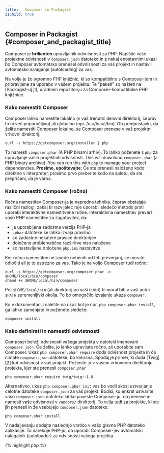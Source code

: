 ```yaml
---
title:   Composer in Packagist
isChild: true
---
```


## Composer in Packagist {#composer_and_packagist_title}

Composer je **brilianten** upravljalnik odvnisnosti za PHP. Napišite vaše projektne odvisnosti v `composer.json` datoteko in z nekaj enostavnimi ukazi bo Composer avtomatsko prenesel odvnisnosti za vaš projekt in nastavil avtomatsko nalaganje (autoloading) za vas.

Na voljo je že ogromno PHP knjižnic, ki so kompatibilne s Composer-jem in pripravljene za uporabo v vašem projektu. Te "paketi" so našteti na [Packagist-u][1], uradnem repozitoriju za Composer-kompatibilne PHP knjižnice.

### Kako namestiti Composer

Composer lahko namestite lokalno (v vaš trenutni delovni direktorij; čeprav to ni več priporočljivo) ali globalno (npr. /usr/local/bin). Ob predpostavki, da želite namestiti Composer lokalno, se Composer prenese v vaš projektni vrhovni direktorij:

    curl -s https://getcomposer.org/installer | php

To namesti `composer.phar` (A PHP binarni arhiv). To lahko poženete s `php` za upravljanje vaših projektnih odvisnosti. 
This will download `composer.phar` (a PHP binary archive). You can run this with `php` to manage your project dependencies. <strong>Prosimo, upoštevajte:</strong> Če ste prenesli naloženo kodo direktno v interpreter, prosimo prvo preberite kodo na spletu, da ste prepričani, da je varna.

### Kako namestiti Composer (ročno)

Ročna namestitev Composer-ja je napredna tehnika, čeprav obstajajo različni razlogi, zakaj bi razvijalec raje uporabil sledečo metodo proti uporabi interaktivne namestitvene rutine. Interaktivna namestitev preveri vašo PHP namestitev za zagotovitev, da:

- je uporabljena zadostna verzija PHP-ja
- `.phar` datoteke se lahko izvaja pravilno
- so zadostne nekatere pravice direktorijev
- določene problematične razširitve niso naložene
- so nastavljene določene `php.ini` nastavitve

Ker ročna namestitev ne izvede nobenih od teh preverjanj, se morate odločiti ali je to ustrezno za vas. Tako je na voljo Composer tudi ročno:

    curl -s https://getcomposer.org/composer.phar -o $HOME/local/bin/composer
    chmod +x $HOME/local/bin/composer

Pot `$HOME/local/bin` (ali direktorij po vaši izbiri) bi moral biti v vaši potni `$PATH` spremenljivki okolja. To bo omogočilo izvajanje ukaza `composer`.

Ko v dokumentaciji naletite na ukaz kot je npr. `php composer.phar install`, ga lahko zamenjate in poženete sledeče:

    composer install

### Kako definirati in namestiti odvistnosti

Composer beleži odvisnosti vašega projekta v datoteki imenovani `composer.json`. Če želite, jo lahko upravljate ročno, ali uporabite sam Composer. Ukaz `php composer.phar require` doda odvisnost projekta in če nimate `composer.json` datoteke, bo kreirana. Spodaj je primer, ki doda [Twig][2] kot odvisnost v vaš projekt. Poženite jo v vašem vrhovnem direktoriju projekta, kjer ste prenesli `composer.phar`

	php composer.phar require twig/twig:~1.8

Alternativno, ukaz `php composer.phar init` vas bo vodil skozi ustvarjanje celotne datoteke `composer.json` za vaš projekt. Bodisi, ko enkrat ustvarite vašo `composer.json` datoteko lahko poveste Composer-ju, da prenese in namesti vaše odvisnosti v `vendors/` direktorij. To velja tudi za projekte, ki ste jih prenesli in že vsebujejo `composer.json` datoteko:

    php composer.phar install

V nadaljevanju dodajte naslednjo vrstico v vašo glavno PHP datoteko aplikacije. To narekuje PHP-ju, da uporabi Composer-jev avtomatski nalagalnik (autoloader) za odvisnosti vašega projekta.

{% highlight php %}
<?php
require 'vendor/autoload.php';
{% endhighlight %}

Sedaj lahko uporabite odvisnosti vašega projekta in bodo avtomatsko naložene na zahtevo.

### Posodobitev vaših odvisnosti

Composer ustvari datoteko imenovano `composer.lock`, ki shrani točno verzijo za vsak paket, ki ga je prenesel, ko ste prvič pognali ukaz `php composer.phar install`. Če delite vaš projekt z drugimi razvijalci in je datoteka `composer.lock` del vaše distribucije, bodo ob ukazu `php composer.phar install dobili točno enake verzije kot vi. Za posodobitev vaših odvisnosti poženite ukaz `php composer.phar update`.

To je najbolj uporabno, ko definirate vaše verzije zahtev fleksibilno. Na primer zahtevana verzija ~1.8 pomeni "karkoli novejše od 1.8.0, vendar manj kot 2.0.x-dev". Lahko uporabite tudi `*` nadomestni kot pri `1.8.*`. Sedaj bo Composer ukaz `php composer.phar update` nadgradil vaše odvisnosti na najnovejše verzije, ki ustrezajo omejitvam, ki ste jih definirali.

### Preverjanje vaših odvisnosti za varnostnimi težavami

[Security Advisories Checker][3] je spletni servis in orodje za ukazno vrstico (CLI), ki bo tako preučil vašo datoteko `composer.lock` kot vam tudi povela, če potrebujete kakšne posodobitve za vaše odvisnosti.

* [Naučite se o Composer-ju][4]

[1]: http://packagist.org/
[2]: http://twig.sensiolabs.org
[3]: https://security.sensiolabs.org/
[4]: http://getcomposer.org/doc/00-intro.md

